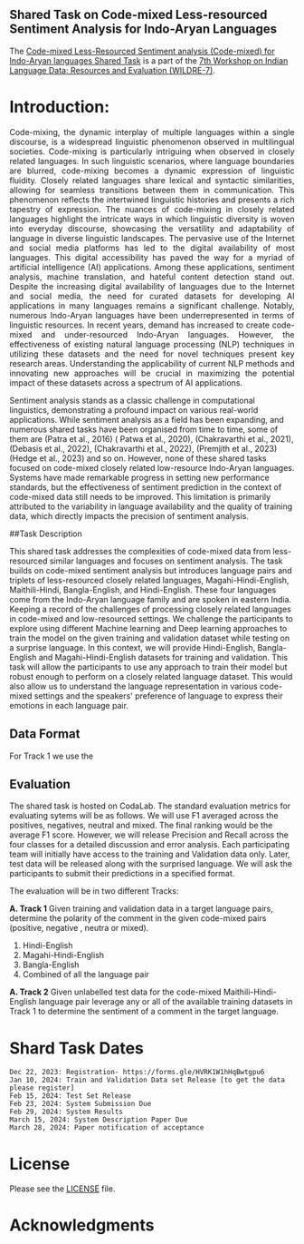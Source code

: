 ## Shared Task on Code-mixed Less-resourced Sentiment Analysis for Indo-Aryan Languages

The [Code-mixed Less-Resourced Sentiment analysis (Code-mixed) for Indo-Aryan languages Shared Task](https://github.com/wildre-workshop/wildre-7_code-mixed-sentiment-analysis/) is a part of the [7th Workshop on Indian Language Data: Resources and Evaluation (WILDRE-7)](http://sanskrit.jnu.ac.in/conf/wildre7/index.jsp).

# Introduction: 
<p align="justify"> Code-mixing, the dynamic interplay of multiple languages within a single discourse, is a widespread linguistic phenomenon observed in multilingual societies. Code-mixing is particularly intriguing when observed in closely related languages. In such linguistic scenarios, where language boundaries are blurred, code-mixing becomes a dynamic expression of linguistic fluidity. Closely related languages share lexical and syntactic similarities, allowing for seamless transitions between them in communication. This phenomenon reflects the intertwined linguistic histories and presents a rich tapestry of expression. The nuances of code-mixing in closely related languages highlight the intricate ways in which linguistic diversity is woven into everyday discourse, showcasing the versatility and adaptability of language in diverse linguistic landscapes. The pervasive use of the Internet and social media platforms has led to the digital availability of most languages. This digital accessibility has paved the way for a myriad of artificial intelligence (AI) applications. Among these applications, sentiment analysis, machine translation, and hateful content detection stand out. Despite the increasing digital availability of languages due to the Internet and social media, the need for curated datasets for developing AI applications in many languages remains a significant challenge. Notably, numerous Indo-Aryan languages have been underrepresented in terms of linguistic resources. In recent years, demand has increased to create code-mixed and under-resourced Indo-Aryan languages. However, the effectiveness of existing natural language processing (NLP) techniques in utilizing these datasets and the need for novel techniques present key research areas. Understanding the applicability of current NLP methods and innovating new approaches will be crucial in maximizing the potential impact of these datasets across a spectrum of AI applications. 

Sentiment analysis stands as a classic challenge in computational linguistics, demonstrating a profound impact on various real-world applications.  While sentiment analysis as a field has been expanding, and numerous shared tasks have been organised from time to time, some of them are (Patra et al., 2016) ( Patwa et al., 2020), (Chakravarthi et al., 2021), (Debasis et al., 2022),  (Chakravarthi et al., 2022), (Premjith et al., 2023) (Hedge et al., 2023) and so on. However, none of these shared tasks focused on code-mixed closely related low-resource Indo-Aryan languages. Systems have made remarkable progress in setting new performance standards, but the effectiveness of sentiment prediction in the context of code-mixed data still needs to be improved. This limitation is primarily attributed to the variability in language availability and the quality of training data, which directly impacts the precision of sentiment analysis.

##Task Description

This shared task addresses the complexities of code-mixed data from less-resourced similar languages and focuses on sentiment analysis. The task builds on code-mixed sentiment analysis but introduces language pairs and triplets of less-resourced closely related languages, Magahi-Hindi-English, Maithili-Hindi, Bangla-English, and Hindi-English. These four languages come from the Indo-Aryan language family and are spoken in eastern India. Keeping a record of the challenges of processing closely related languages in code-mixed and low-resourced settings. We challenge the participants to explore using different Machine learning and Deep learning approaches to train the model on the given training and validation dataset while testing on a surprise language. In this context, we will provide Hindi-English, Bangla-English and Magahi-Hindi-English datasets for training and validation. This task will allow the participants to use any approach to train their model but robust enough to perform on a closely related language dataset. This would also allow us to understand the language representation in various code-mixed settings and the speakers' preference of language to express their emotions in each language pair.

## Data Format

For Track 1 we use the 

## Evaluation 
The shared task is hosted on CodaLab. The standard evaluation metrics for evaluating sytems will be as follows. We will use F1 averaged across the positives, negatives, neutral and mixed. The final ranking would be the average F1 score. However, we will release Precision and Recall across the four classes for a detailed discussion and error analysis. Each participating team will initially have access to the training and Validation data only. Later, test data will be released along with the surprised language. We will ask the participants to submit their predictions in a specified format. 

The evaluation will be in two different Tracks:

**A. Track 1** Given training and validation data in a target language pairs, determine the polarity of the comment in the given code-mixed pairs (positive, negative , neutra or mixed).
  1. Hindi-English
  2. Magahi-Hindi-English
  3. Bangla-English
  4. Combined of all the language pair

**A. Track 2** Given unlabelled test data for the code-mixed Maithili-Hindi-English language pair leverage any or all of the available training datasets in Track 1 to determine the sentiment of a comment in the target language. 



# Shard Task Dates
```
Dec 22, 2023: Registration- https://forms.gle/HVRK1W1hHqBwtgpu6
Jan 10, 2024: Train and Validation Data set Release [to get the data please register]
Feb 15, 2024: Test Set Release
Feb 23, 2024: System Submission Due
Feb 29, 2024: System Results
March 15, 2024: System Description Paper Due
March 28, 2024: Paper notification of acceptance
```

# License
Please see the [LICENSE](https://github.com/wildre-workshop/wildre-7_code-mixed-sentiment-analysis/blob/main/LICENSE) file.

# Acknowledgments

